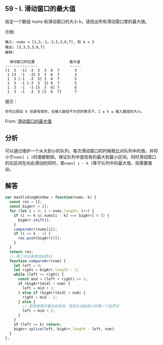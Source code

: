 ## 59 - I. 滑动窗口的最大值
给定一个数组 nums 和滑动窗口的大小 k，请找出所有滑动窗口里的最大值。

示例:
```
输入: nums = [1,3,-1,-3,5,3,6,7], 和 k = 3
输出: [3,3,5,5,6,7] 
解释: 

  滑动窗口的位置                最大值
---------------               -----
[1  3  -1] -3  5  3  6  7       3
 1 [3  -1  -3] 5  3  6  7       3
 1  3 [-1  -3  5] 3  6  7       5
 1  3  -1 [-3  5  3] 6  7       5
 1  3  -1  -3 [5  3  6] 7       6
 1  3  -1  -3  5 [3  6  7]      7
```

提示：
```
你可以假设 k 总是有效的，在输入数组不为空的情况下，1 ≤ k ≤ 输入数组的大小。
```

From: [滑动窗口的最大值](https://leetcode-cn.com/problems/hua-dong-chuang-kou-de-zui-da-zhi-lcof)

## 分析
可以通过维护一个从大到小的队列，每次滑动窗口的时候取比对队列中的值，并将小于`nums[ i ]`的值都剔除。保证队列中是现有的最大到最小区间。同时滑动窗口的左区间在向右滑动的同时，若`nums[ i - k ]`等于队列中的最大值，则需要推出。


## 解答
```javascript
var maxSlidingWindow = function(nums, k) {
  const res = [];
  const bigArr = [];
  for (let i = 0; i < nums.length; i++) {
    if (i >= k && nums[i - k] === bigArr[ 0 ]) {
      bigArr.shift();
    }
    compareArr(nums[i]);
    if (i >= k - 1) {
      res.push(bigArr[0]);
    }
  }
  return res;
  // 用二分法来查找临界点
  function compareArr(num) {
    let left = 0;
    let right = bigArr.length - 1;
    while (left <= right) {
      const mid = (left + right) >> 1;
      if (bigArr[mid] > num) {
        left = mid + 1;
      } else if (bigArr[mid] < num) {
        right = mid - 1;
      } else {
        // 若是相等尽量往右侧找，找到比当前值小的第一个临界点
        left = mid + 1;
      }
    }
    if (left >= k) return;
    bigArr.splice(left, bigArr.length - left, num);
  }
};
```